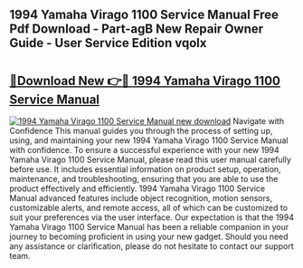 ## 1994 Yamaha Virago 1100 Service Manual Free Pdf Download - Part-agB New Repair Owner Guide - User Service Edition vqolx

# <h2><a href="http://bc81333.oget.top/?id=1994+Yamaha+Virago+1100+Service+Manual">🔗Download New 👉🔴 1994 Yamaha Virago 1100 Service Manual</a></h2>

[![1994 Yamaha Virago 1100 Service Manual new download](https://i.imgur.com/5g1atiW.png)](http://bc81333.oget.top/?id=1994+Yamaha+Virago+1100+Service+Manual)
Navigate with Confidence This manual guides you through the process of setting up, using, and maintaining your new 1994 Yamaha Virago 1100 Service Manual with confidence. To ensure a successful experience with your new 1994 Yamaha Virago 1100 Service Manual, please read this user manual carefully before use. It includes essential information on product setup, operation, maintenance, and troubleshooting, ensuring that you are able to use the product effectively and efficiently. 1994 Yamaha Virago 1100 Service Manual advanced features include object recognition, motion sensors, customizable alerts, and remote access, all of which can be customized to suit your preferences via the user interface. Our expectation is that the 1994 Yamaha Virago 1100 Service Manual has been a reliable companion in your journey to becoming proficient in using your new gadget. Should you need any assistance or clarification, please do not hesitate to contact our support team.
